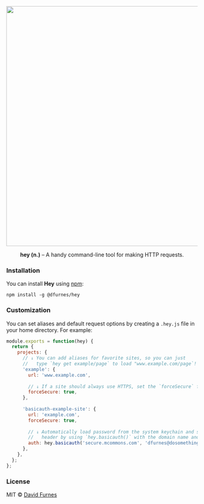 <p align="center">
  <img src="https://cloud.githubusercontent.com/assets/583202/23235972/7fdbbbc8-f925-11e6-9781-c6b0e4ae4368.png" width="630" height="auto"> 
</p>

<p align="center">
  <strong>hey (n.)</strong> – A handy command-line tool for making HTTP requests.
</p>

### Installation
You can install __Hey__ using [npm](https://npmjs.org):

```
npm install -g @dfurnes/hey
```

### Customization
You can set aliases and default request options by creating a `.hey.js` file in your home directory. For example:

```js
module.exports = function(hey) {
  return {
    projects: {
      // ↓ You can add aliases for favorite sites, so you can just
      //   type `hey get example/page` to load "www.example.com/page`!
      'example': {
        url: 'www.example.com',
        
        // ↓ If a site should always use HTTPS, set the `forceSecure` flag!
        forceSecure: true,
      },
   
      'basicauth-example-site': {
        url: 'example.com',
        forceSecure: true,
        
        // ↓ Automatically load password from the system keychain and set HTTP Basic Auth
        //   header by using `hey.basicauth()` with the domain name and username.
        auth: hey.basicauth('secure.mcommons.com', 'dfurnes@dosomething.org'),
      },
    },
  };
};

```

### License
MIT &copy; [David Furnes](https://dfurnes.com)
